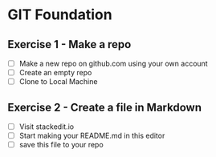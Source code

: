 ﻿# GIT Foundation
## Exercise 1 - Make a repo
- [ ] Make a new repo on github.com using your own account
- [ ] Create an empty repo
- [ ] Clone to Local Machine
## Exercise 2 - Create a file in Markdown
- [ ] Visit stackedit.io
- [ ] Start making your README.md in this editor
- [ ] save this file to your repo

